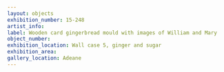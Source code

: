 ```yaml
---
layout: objects
exhibition_number: 15-248
artist_info: 
label: Wooden card gingerbread mould with images of William and Mary
object_number: 
exhibition_location: Wall case 5, ginger and sugar
exhibition_area: 
gallery_location: Adeane 
---
```

